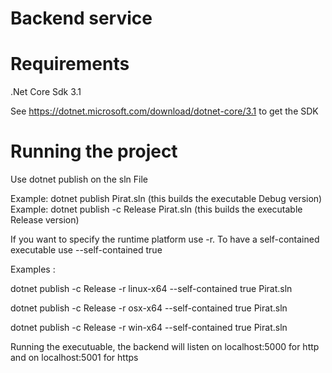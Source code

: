# Backend service

# Requirements

.Net Core Sdk 3.1

See https://dotnet.microsoft.com/download/dotnet-core/3.1 to get the SDK

# Running the project

Use dotnet publish on the sln File

Example: dotnet publish Pirat.sln (this builds the executable Debug version)
Example: dotnet publish -c Release Pirat.sln (this builds the executable Release version)

If you want to specify the runtime platform use -r. To have a self-contained executable use --self-contained true

Examples :

dotnet publish -c Release -r linux-x64 --self-contained true Pirat.sln

dotnet publish -c Release -r osx-x64 --self-contained true Pirat.sln

dotnet publish -c Release -r win-x64 --self-contained true Pirat.sln

Running the executuable, the backend will listen on localhost:5000 for http and on localhost:5001 for https






